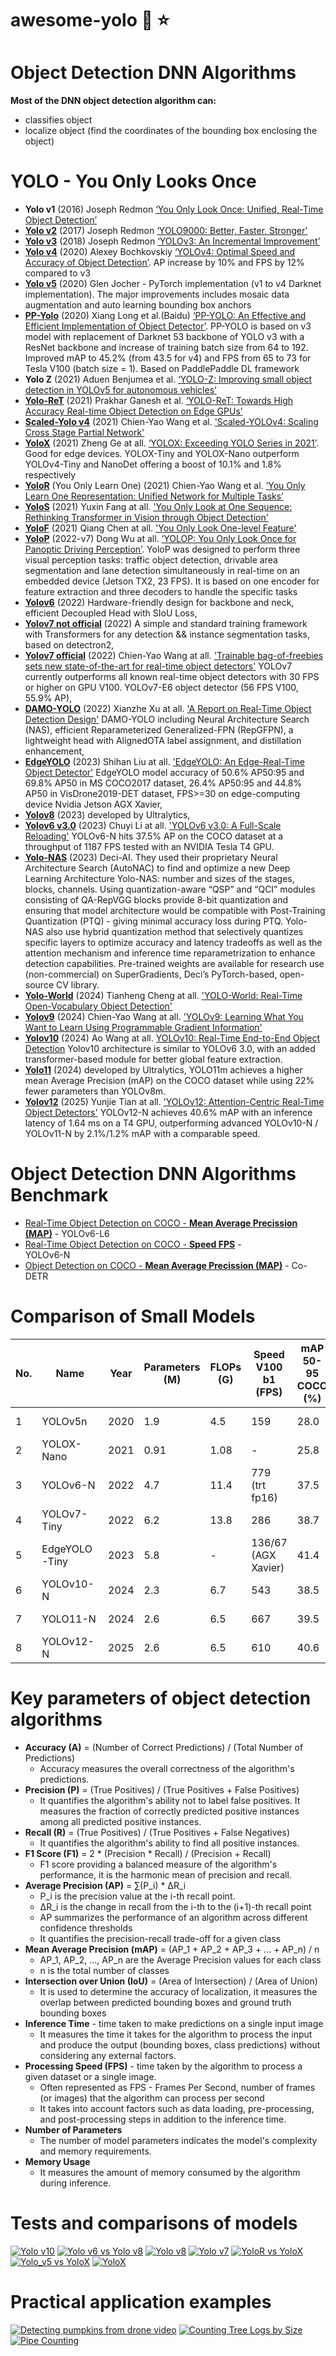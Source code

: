 # awesome-yolo :rocket: :star:


# Object Detection DNN Algorithms

**Most of the DNN object detection algorithm can:**
- classifies object
- localize object (find the coordinates of the bounding box enclosing the object)

# YOLO - You Only Looks Once
- **Yolo v1** (2016) Joseph Redmon [‘You Only Look Once: Unified, Real-Time Object Detection’](https://arxiv.org/abs/1506.02640)
- [**Yolo v2**](https://github.com/longcw/yolo2-pytorch) (2017) Joseph Redmon [‘YOLO9000: Better, Faster, Stronger’](https://arxiv.org/abs/1612.08242)
- [**Yolo v3**](https://github.com/ultralytics/yolov3) (2018) Joseph Redmon [‘YOLOv3: An Incremental Improvement’](https://arxiv.org/abs/1804.02767)
- [**Yolo v4**](https://github.com/AlexeyAB/darknet) (2020) Alexey Bochkovskiy [‘YOLOv4: Optimal Speed and Accuracy of Object Detection’](https://arxiv.org/abs/2004.10934). AP increase by 10% and FPS by 12% compared to v3
- [**Yolo v5**](https://github.com/ultralytics/yolov5) (2020) Glen Jocher - PyTorch implementation (v1 to v4 Darknet implementation). The major improvements includes mosaic data augmentation and auto learning bounding box anchors
- [**PP-Yolo**](https://github.com/PaddlePaddle/PaddleDetection) (2020) Xiang Long et al.(Baidu) [‘PP-YOLO: An Effective and Efficient Implementation of Object Detector’](https://arxiv.org/abs/2007.12099). PP-YOLO is based on v3 model with replacement of Darknet 53 backbone of YOLO v3 with a ResNet backbone and increase of training batch size from 64 to 192. Improved mAP to 45.2% (from 43.5 for v4) and FPS from 65 to 73 for Tesla V100 (batch size = 1). Based on PaddlePaddle DL framework
- **Yolo Z** (2021) Aduen Benjumea et al. [‘YOLO-Z: Improving small object detection in YOLOv5 for autonomous vehicles’](https://arxiv.org/abs/2112.11798v2)
- [**Yolo-ReT**](https://github.com/guotao0628/yoloret) (2021) Prakhar Ganesh et al. [‘YOLO-ReT: Towards High Accuracy Real-time Object Detection on Edge GPUs’](https://arxiv.org/abs/2110.13713)
- [**Scaled-Yolo v4**](https://github.com/WongKinYiu/ScaledYOLOv4) (2021) Chien-Yao Wang et al. ['Scaled-YOLOv4: Scaling Cross Stage Partial Network'](https://arxiv.org/abs/2011.08036)
- [**YoloX**](https://github.com/Megvii-BaseDetection/YOLOX) (2021) Zheng Ge at all. [‘YOLOX: Exceeding YOLO Series in 2021’](https://arxiv.org/abs/2107.08430). Good for edge devices. YOLOX-Tiny and YOLOX-Nano outperform YOLOv4-Tiny and NanoDet offering a boost of 10.1% and 1.8% respectively
- [**YoloR**](https://github.com/WongKinYiu/yolor) (You Only Learn One) (2021) Chien-Yao Wang et al. [‘You Only Learn One Representation: Unified Network for Multiple Tasks’](https://arxiv.org/abs/2105.04206)
- [**YoloS**](https://github.com/hustvl/YOLOShttps://github.com/hustvl/YOLOS) (2021) Yuxin Fang at all. ['You Only Look at One Sequence: Rethinking Transformer in Vision through Object Detection'](https://arxiv.org/abs/2106.00666v3)
- [**YoloF**](https://github.com/megvii-model/YOLOF) (2021) Qiang Chen at all. ['You Only Look One-level Feature'](https://arxiv.org/abs/2103.09460) 
- [**YoloP**](https://github.com/hustvl/YOLOP) (2022-v7) Dong Wu at all. [‘YOLOP: You Only Look Once for Panoptic Driving Perception’](https://arxiv.org/abs/2108.11250). YoloP was designed to perform three visual perception tasks: traffic object detection, drivable area segmentation and lane detection simultaneously in real-time on an embedded device (Jetson TX2, 23 FPS). It is based on one encoder for feature extraction and three decoders to handle the specific tasks
- [**Yolov6**](https://github.com/meituan/YOLOv6) (2022) Hardware-friendly design for backbone and neck, efficient Decoupled Head with SIoU Loss,
- [**Yolov7 not official**](https://github.com/jinfagang/yolov7) (2022) A simple and standard training framework with Transformers for any detection && instance segmentation tasks, based on detectron2,
- [**Yolov7 official**](https://github.com/WongKinYiu/yolov77) (2022) Chien-Yao Wang at all. ['Trainable bag-of-freebies sets new state-of-the-art for real-time object detectors'](https://arxiv.org/abs/2207.02696) YOLOv7 currently outperforms all known real-time object detectors with 30 FPS or higher on GPU V100. YOLOv7-E6 object detector (56 FPS V100, 55.9% AP),
- [**DAMO-YOLO**](https://github.com/tinyvision/DAMO-YOLO) (2022) Xianzhe Xu at all. ['A Report on Real-Time Object Detection Design'](https://arxiv.org/abs/2211.15444v2) DAMO-YOLO including Neural Architecture Search (NAS), efficient Reparameterized Generalized-FPN (RepGFPN), a lightweight head with AlignedOTA label assignment, and distillation enhancement,
- [**EdgeYOLO**](https://github.com/LSH9832/edgeyolo) (2023) Shihan Liu at all. ['EdgeYOLO: An Edge-Real-Time Object Detector'](https://arxiv.org/abs/2302.07483) EdgeYOLO model accuracy of 50.6% AP50:95 and 69.8% AP50 in MS COCO2017 dataset, 26.4% AP50:95 and 44.8% AP50 in VisDrone2019-DET dataset, FPS>=30 on edge-computing device Nvidia Jetson AGX Xavier,
- [**Yolov8**](https://github.com/ultralytics/ultralytics) (2023) developed by Ultralytics,
- [**Yolov6 v3.0**](https://github.com/meituan/YOLOv6) (2023) Chuyi Li at all. ['YOLOv6 v3.0: A Full-Scale Reloading'](https://arxiv.org/abs/2301.05586v1) YOLOv6-N hits 37.5% AP on the COCO dataset at a throughput of 1187 FPS tested with an NVIDIA Tesla T4 GPU.
- [**Yolo-NAS**](https://github.com/Deci-AI/super-gradients) (2023) Deci-AI. They used their proprietary Neural Architecture Search (AutoNAC) to find and optimize a new Deep Learning Architecture Yolo-NAS: number and sizes of the stages, blocks, channels. Using quantization-aware “QSP” and “QCI” modules consisting of QA-RepVGG blocks provide 8-bit quantization and ensuring that model architecture would be compatible with Post-Training Quantization (PTQ) - giving minimal accuracy loss during PTQ. Yolo-NAS also use hybrid quantization method that selectively quantizes specific layers to optimize accuracy and latency tradeoffs as well as the attention mechanism and inference time reparametrization to enhance detection capabilities. Pre-trained weights are available for research use (non-commercial) on SuperGradients, Deci’s PyTorch-based, open-source CV library.
- [**Yolo-World**](https://github.com/AILab-CVC/YOLO-World) (2024) Tianheng Cheng at all. ['YOLO-World: Real-Time Open-Vocabulary Object Detection'](https://arxiv.org/abs/2401.17270)
- [**Yolov9**](https://github.com/WongKinYiu/yolov9) (2024) Chien-Yao Wang at all. ['YOLOv9: Learning What You Want to Learn Using Programmable Gradient Information'](https://arxiv.org/abs/2402.13616)
- [**Yolov10**](https://github.com/THU-MIG/yolov1) (2024) Ao Wang at all. [YOLOv10: Real-Time End-to-End Object Detection](https://arxiv.org/abs/2405.14458) Yolov10 architecture is similar to YOLOv6 3.0, with an added transformer-based module for better global feature extraction.
- [**Yolo11**](https://github.com/ultralytics/ultralytics) (2024) developed by Ultralytics, YOLO11m achieves a higher mean Average Precision (mAP) on the COCO dataset while using 22% fewer parameters than YOLOv8m.
- [**Yolov12**](https://github.com/sunsmarterjie/yolov12) (2025)  Yunjie Tian at all. ['YOLOv12: Attention-Centric Real-Time Object Detectors'](https://arxiv.org/abs/2502.12524) YOLOv12-N achieves 40.6% mAP with an inference latency of 1.64 ms on a T4 GPU, outperforming advanced YOLOv10-N / YOLOv11-N by 2.1%/1.2% mAP with a comparable speed.
# Object Detection DNN Algorithms Benchmark

- [Real-Time Object Detection on COCO - **Mean Average Precission (MAP)**](https://paperswithcode.com/sota/real-time-object-detection-on-coco) - YOLOv6-L6
- [Real-Time Object Detection on COCO - **Speed FPS**](https://paperswithcode.com/sota/real-time-object-detection-on-coco?metric=FPS%20(V100%2C%20b%3D1)) - 	
YOLOv6-N
- [Object Detection on COCO - **Mean Average Precission (MAP)**](https://paperswithcode.com/sota/object-detection-on-coco) - Co-DETR

# Comparison of Small Models
| No. | Name        | Year | Parameters (M) | FLOPs (G) | Speed V100 b1 (FPS) | mAP 50-95 COCO (%) | License   |
|-----|-------------|------|----------------|-----------|---------------------|--------------------|-----------|
| 1   | YOLOv5n     | 2020 | 1.9            | 4.5       | 159                 | 28.0               | AGPL-3.0  |
| 2   | YOLOX-Nano  | 2021 | 0.91           | 1.08      | -                   | 25.8               | <mark>Apache 2.0</mark> |
| 3   | YOLOv6-N    | 2022 | 4.7            | 11.4      | 779 (trt fp16)      | 37.5               | GPL-3.0   |
| 4   | YOLOv7-Tiny | 2022 | 6.2            | 13.8      | 286                 | 38.7               | GPL-3.0   |
| 5   | EdgeYOLO-Tiny| 2023 | 5.8           | -         | 136/67 (AGX Xavier) | 41.4               | <mark>Apache 2.0</mark> |
| 6   | YOLOv10-N   | 2024 | 2.3            | 6.7       | 543                 | 38.5               | AGPL-3.0  |
| 7   | YOLO11-N    | 2024 | 2.6            | 6.5       | 667                 | 39.5               | AGPL-3.0  |
| 8   | YOLOv12-N   | 2025 | 2.6            | 6.5       | 610                 | 40.6               | AGPL-3.0  |





# Key parameters of object detection algorithms
- **Accuracy (A)** = (Number of Correct Predictions) / (Total Number of Predictions)
   - Accuracy measures the overall correctness of the algorithm's predictions.
- **Precision (P)** = (True Positives) / (True Positives + False Positives)
   -  It quantifies the algorithm's ability not to label false positives. It measures the fraction of correctly predicted positive instances among all predicted positive instances.
- **Recall (R)** = (True Positives) / (True Positives + False Negatives)
   - It quantifies the algorithm's ability to find all positive instances.
- **F1 Score (F1)** = 2 * (Precision * Recall) / (Precision + Recall)
   - F1 score providing a balanced measure of the algorithm's performance, it is the harmonic mean of precision and recall.
- **Average Precision (AP)** = ∑(P_i) * ΔR_i
  - P_i is the precision value at the i-th recall point.
  - ΔR_i is the change in recall from the i-th to the (i+1)-th recall point
  - AP summarizes the performance of an algorithm across different confidence thresholds
  - It quantifies the precision-recall trade-off for a given class
- **Mean Average Precision (mAP)** = (AP_1 + AP_2 + AP_3 + ... + AP_n) / n
  - AP_1, AP_2, ..., AP_n are the Average Precision values for each class
  - n is the total number of classes
- **Intersection over Union (IoU)** = (Area of Intersection) / (Area of Union)
  -  It is used to determine the accuracy of localization, it measures the overlap between predicted bounding boxes and ground truth bounding boxes
- **Inference Time** - time taken to make predictions on a single input image
  - It measures the time it takes for the algorithm to process the input and produce the output (bounding boxes, class predictions) without considering any external factors. 
- **Processing Speed (FPS)** - time taken by the algorithm to process a given dataset or a single image.
  - Often represented as FPS - Frames Per Second, number of frames (or images) that the algorithm can process per second
  - It takes into account factors such as data loading, pre-processing, and post-processing steps in addition to the inference time.
- **Number of Parameters**
  - The number of model parameters indicates the model's complexity and memory requirements.
- **Memory Usage**
  - It measures the amount of memory consumed by the algorithm during inference. 

# Tests and comparisons of models
[![**Yolo v10**](https://img.youtube.com/vi/jvFp0Qt9akg/0.jpg)](https://youtu.be/jvFp0Qt9akg)
[![**Yolo v6 vs Yolo v8**](https://img.youtube.com/vi/hG6kQHeMyz0/0.jpg)](https://youtu.be/hG6kQHeMyz0)
[![**Yolo v8**](https://img.youtube.com/vi/5jEuWE1Z5Po/0.jpg)](https://www.youtube.com/watch?v=5jEuWE1Z5Po)
[![**Yolo v7**](https://img.youtube.com/vi/2NRuwKj2HL8/0.jpg)](https://www.youtube.com/watch?v=2NRuwKj2HL8)
[![**YoloR vs YoloX**](https://img.youtube.com/vi/Qm3GTj2I_Kk/0.jpg)](https://www.youtube.com/watch?v=Qm3GTj2I_Kk)
[![**Yolo_v5 vs YoloX**](https://img.youtube.com/vi/V6wIxnfOJCs/0.jpg)](https://www.youtube.com/watch?v=V6wIxnfOJCs)
[![**YoloX**](https://img.youtube.com/vi/m7yRGpjiatM/0.jpg)](https://www.youtube.com/watch?v=m7yRGpjiatM)

# Practical application examples
[![**Detecting pumpkins from drone video**](https://img.youtube.com/vi/cB6HZMG2MCs/0.jpg)](https://www.youtube.com/watch?v=cB6HZMG2MCs)
[![**Counting Tree Logs by Size**](https://img.youtube.com/vi/AocLsvLPAqk/0.jpg)](https://www.youtube.com/watch?v=AocLsvLPAqk)
[![**Pipe Counting**](https://img.youtube.com/vi/4ONcSj6-S8k/0.jpg)](https://www.youtube.com/watch?v=4ONcSj6-S8k)
